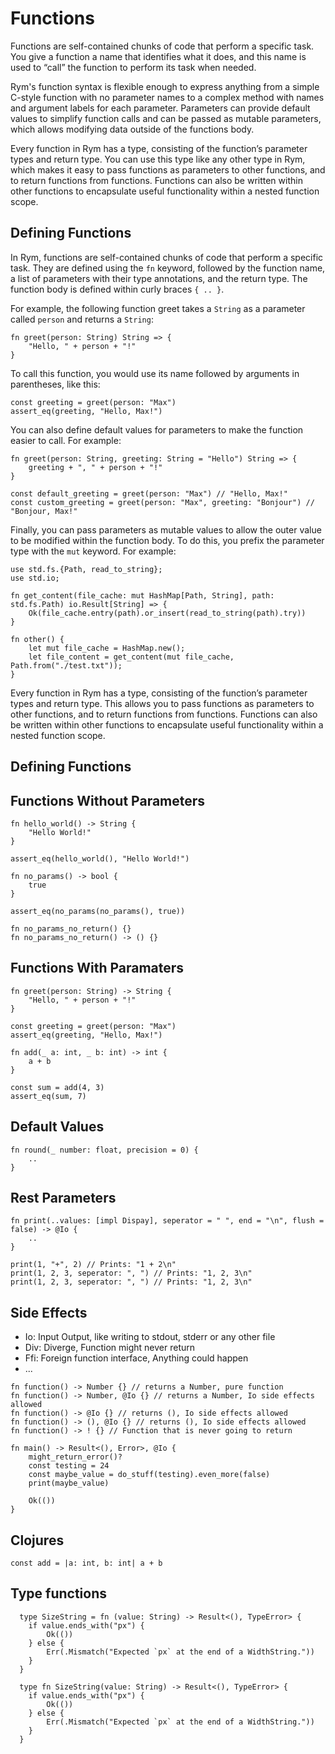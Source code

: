 # Functions

Functions are self-contained chunks of code that perform a specific task. You give a function a name that identifies what it does, and this name is used to “call” the function to perform its task when needed.

Rym's function syntax is flexible enough to express anything from a simple C-style function with no parameter names to a complex method with names and argument labels for each parameter. Parameters can provide default values to simplify function calls and can be passed as mutable parameters, which allows modifying data outside of the functions body.

Every function in Rym has a type, consisting of the function’s parameter types and return type. You can use this type like any other type in Rym, which makes it easy to pass functions as parameters to other functions, and to return functions from functions. Functions can also be written within other functions to encapsulate useful functionality within a nested function scope.

## Defining Functions

In Rym, functions are self-contained chunks of code that perform a specific task.
They are defined using the `fn` keyword, followed by the function name,
a list of parameters with their type annotations, and the return type.
The function body is defined within curly braces `{ .. }`.

For example, the following function greet takes a `String` as a parameter called `person` and returns a `String`:

```rym
fn greet(person: String) String => {
    "Hello, " + person + "!"
}
```

To call this function, you would use its name followed by arguments in parentheses, like this:

```rym
const greeting = greet(person: "Max")
assert_eq(greeting, "Hello, Max!")
```

You can also define default values for parameters to make the function easier to call. For example:

```rym
fn greet(person: String, greeting: String = "Hello") String => {
	greeting + ", " + person + "!"
}

const default_greeting = greet(person: "Max") // "Hello, Max!"
const custom_greeting = greet(person: "Max", greeting: "Bonjour") // "Bonjour, Max!"
```

Finally, you can pass parameters as mutable values to allow the outer value to be modified within the function body.
To do this, you prefix the parameter type with the `mut` keyword. For example:

```rym
use std.fs.{Path, read_to_string};
use std.io;

fn get_content(file_cache: mut HashMap[Path, String], path: std.fs.Path) io.Result[String] => {
    Ok(file_cache.entry(path).or_insert(read_to_string(path).try))
}

fn other() {
    let mut file_cache = HashMap.new();
    let file_content = get_content(mut file_cache, Path.from("./test.txt"));
}
```

Every function in Rym has a type, consisting of the function’s parameter types and return type. This allows you to pass functions as parameters to other functions, and to return functions from functions. Functions can also be written within other functions to encapsulate useful functionality within a nested function scope.

## Defining Functions

## Functions Without Parameters

```rym
fn hello_world() -> String {
	"Hello World!"
}

assert_eq(hello_world(), "Hello World!")
```

```rym
fn no_params() -> bool {
	true
}

assert_eq(no_params(no_params(), true))
```

```rym
fn no_params_no_return() {}
fn no_params_no_return() -> () {}
```

## Functions With Paramaters

```rym
fn greet(person: String) -> String {
	"Hello, " + person + "!"
}

const greeting = greet(person: "Max")
assert_eq(greeting, "Hello, Max!")
```

```rym
fn add(_ a: int, _ b: int) -> int {
	a + b
}

const sum = add(4, 3)
assert_eq(sum, 7)
```

## Default Values

```rym
fn round(_ number: float, precision = 0) {
	..
}
```

## Rest Parameters

```rym
fn print(..values: [impl Dispay], seperator = " ", end = "\n", flush = false) -> @Io {
	..
}

print(1, "+", 2) // Prints: "1 + 2\n"
print(1, 2, 3, seperator: ", ") // Prints: "1, 2, 3\n"
print(1, 2, 3, seperator: ", ") // Prints: "1, 2, 3\n"
```

## Side Effects

- Io: Input Output, like writing to stdout, stderr or any other file
- Div: Diverge, Function might never return
- Ffi: Foreign function interface, Anything could happen
- ...

```rym
fn function() -> Number {} // returns a Number, pure function
fn function() -> Number, @Io {} // returns a Number, Io side effects allowed
fn function() -> @Io {} // returns (), Io side effects allowed
fn function() -> (), @Io {} // returns (), Io side effects allowed
fn function() -> ! {} // Function that is never going to return
```

```rym
fn main() -> Result<(), Error>, @Io {
	might_return_error()?
	const testing = 24
	const maybe_value = do_stuff(testing).even_more(false)
	print(maybe_value)

	Ok(())
}
```

## Clojures

```rym
const add = |a: int, b: int| a + b
```

## Type functions

```rym
  type SizeString = fn (value: String) -> Result<(), TypeError> {
  	if value.ends_with("px") {
  		Ok(())
  	} else {
  		Err(.Mismatch("Expected `px` at the end of a WidthString."))
  	}
  }

  type fn SizeString(value: String) -> Result<(), TypeError> {
  	if value.ends_with("px") {
  		Ok(())
  	} else {
  		Err(.Mismatch("Expected `px` at the end of a WidthString."))
  	}
  }
```
